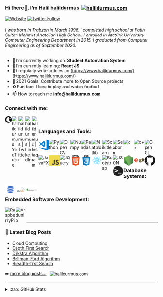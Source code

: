 ### Hi there👋, I'm Halil [halildurmus][website] &nbsp;[<img align="center"  alt="halildurmus.com" width="61px" src="https://user-images.githubusercontent.com/44526088/104128537-29a8ab00-5379-11eb-9954-d3f9cfd3431d.png" />][website]

[![Website](https://img.shields.io/website?label=halildurmus.com&style=for-the-badge&url=https%3A%2F%2Fhalildurmus.com)](https://www.halildurmus.com/)
[![Twitter Follow](https://img.shields.io/twitter/follow/halildurmus96?color=1DA1F2&logo=twitter&style=for-the-badge)](https://twitter.com/intent/follow?original_referer=https%3A%2F%2Fgithub.com%2FcodeSTACKr&screen_name=halildurmus96)

###### I was born in Trabzon in March 1996. I completed high school at Fatih Sultan Mehmet Anatolian High School. I enrolled in Atatürk University Computer Engineering Department in 2015. I graduated from Computer Engineering as of September 2020.

- 🔭 I’m currently working on: **Student Automation System**
- 🌱 I’m currently learning: **React JS**
- 📝 I regularly write articles on [https://www.halildurmus.com/](https://www.halildurmus.com/)
- 🥅 2021 Goals: Contribute more to Open Source projects
- ⚽ Fun fact: I love to play and watch football
- 📫 How to reach me **info@halildurmus.com**

<!---
### Spotify Playing 🎧

[<img src="https://now-playing-codestackr.vercel.app/api/spotify-playing" alt="codeSTACKr Spotify Playing" width="350" />](https://open.spotify.com/user/swyqyimdc12jajde4vpwd2x1b)
-->
### Connect with me:

[<img align="left" alt="halildurmus.com" width="22px" src="https://raw.githubusercontent.com/iconic/open-iconic/master/svg/globe.svg" />][website]
[<img align="left" alt="halildurmus | YouTube" width="22px" src="https://cdn.jsdelivr.net/npm/simple-icons@v3/icons/youtube.svg" />][youtube]
[<img align="left" alt="halildurmus | Twitter" width="22px" src="https://cdn.jsdelivr.net/npm/simple-icons@v3/icons/twitter.svg" />][twitter]
[<img align="left" alt="halildurmus | LinkedIn" width="22px" src="https://cdn.jsdelivr.net/npm/simple-icons@v3/icons/linkedin.svg" />][linkedin]
[<img align="left" alt="halildurmus | Instagram" width="22px" src="https://cdn.jsdelivr.net/npm/simple-icons@v3/icons/instagram.svg" />][instagram]

<br />

### Languages and Tools:

[<img align="left" alt="Visual Studio Code" width="35px" src="https://raw.githubusercontent.com/github/explore/80688e429a7d4ef2fca1e82350fe8e3517d3494d/topics/visual-studio-code/visual-studio-code.png" />][visualstudio]
[<img align="left" alt="Python" width="35px" src="https://user-images.githubusercontent.com/44526088/104127132-71c3cf80-5371-11eb-958a-1ab0b4be69f3.png" />][python]
[<img align="left" alt="OpenCV" width="35px" src="https://user-images.githubusercontent.com/44526088/104125227-733bca80-5366-11eb-90ac-9aa6d0de6ed5.png" />][opencv]
[<img align="left" alt="Numpy" width="35px" src="https://user-images.githubusercontent.com/44526088/104125159-13ddba80-5366-11eb-8aef-829ed4c49a66.png" />][numpy]
[<img align="left" alt="Pandas" width="35px" src="https://user-images.githubusercontent.com/44526088/104125582-cadb3580-5368-11eb-97bf-46fa5a03e8d0.png" />][pandas]
[<img align="left" alt="Matplotlib" width="35px" src="https://user-images.githubusercontent.com/44526088/104125664-3de4ac00-5369-11eb-897b-c064e3e97e22.png" />][matplotlib]
[<img align="left" alt="Scikitlearn" width="35px" src="https://user-images.githubusercontent.com/44526088/104125889-98cad300-536a-11eb-8dfe-39235815fa5b.png" />][scikit-learn]
[<img align="left" alt="Seaborn" width="35px" src="https://user-images.githubusercontent.com/44526088/104125989-2b6b7200-536b-11eb-8f77-75266ad4ac9d.jpg" />][seaborn]
[<img align="left" alt="c" width="35px" src="https://user-images.githubusercontent.com/44526088/104126142-f6135400-536b-11eb-89b1-cc0df54be6b8.png" />][website]
[<img align="left" alt="c++" width="35px" src="https://user-images.githubusercontent.com/44526088/104126246-979aa580-536c-11eb-92dd-f58cc878d414.png" />][cplusplus]
[<img align="left" alt="OpenGL" width="35px" src="https://user-images.githubusercontent.com/44526088/104126594-8ce11000-536e-11eb-862f-419bf0b5594c.png" />][opengl]
[<img align="left" alt="JavaFX" width="35px" src="https://user-images.githubusercontent.com/44526088/104125332-1260c200-5367-11eb-8bc9-ce1dbeae7ec2.jpg" />][openjfx]
<br />
<br />
[<img align="left" alt="JavaScript" width="35px" src="https://raw.githubusercontent.com/github/explore/80688e429a7d4ef2fca1e82350fe8e3517d3494d/topics/javascript/javascript.png" />][javascript]
[<img align="left" alt="JQuery" width="35px" src="https://user-images.githubusercontent.com/44526088/104128047-6921c800-5376-11eb-85c0-46cb24ca88ce.png" />][jquery]
[<img align="left" alt="HTML5" width="35px" src="https://raw.githubusercontent.com/github/explore/80688e429a7d4ef2fca1e82350fe8e3517d3494d/topics/html/html.png" />][webdevplaylist]
[<img align="left" alt="CSS3" width="35px" src="https://raw.githubusercontent.com/github/explore/80688e429a7d4ef2fca1e82350fe8e3517d3494d/topics/css/css.png" />][cssplaylist]
[<img align="left" alt="React" width="35px" src="https://raw.githubusercontent.com/github/explore/80688e429a7d4ef2fca1e82350fe8e3517d3494d/topics/react/react.png" />][reactjs]
[<img align="left" alt="Bootstrap" width="35px" src="https://user-images.githubusercontent.com/44526088/104127905-bcdfe180-5375-11eb-89e1-efecea8f1ec9.png" />][getbootstrap]
[<img align="left" alt="JSON" width="35px" src="https://user-images.githubusercontent.com/44526088/104126689-fd882c80-536e-11eb-86a7-a26441bdd1f8.png" />][json]
[<img align="left" alt="Node.js" width="35px" src="https://raw.githubusercontent.com/github/explore/80688e429a7d4ef2fca1e82350fe8e3517d3494d/topics/nodejs/nodejs.png" />][nodejs]
[<img align="left" alt="Git" width="35px" src="https://raw.githubusercontent.com/github/explore/80688e429a7d4ef2fca1e82350fe8e3517d3494d/topics/git/git.png" />][git]
[<img align="left" alt="GitHub" width="35px" src="https://raw.githubusercontent.com/github/explore/78df643247d429f6cc873026c0622819ad797942/topics/github/github.png" />][github]
[<img align="left" alt="Terminal" width="35px" src="https://raw.githubusercontent.com/github/explore/80688e429a7d4ef2fca1e82350fe8e3517d3494d/topics/terminal/terminal.png" />][commandline]
<br />
<br />
### Database Systems:
[<img align="left" alt="SQL" width="35px" src="https://raw.githubusercontent.com/github/explore/80688e429a7d4ef2fca1e82350fe8e3517d3494d/topics/sql/sql.png" />][sqlite]
[<img align="left" alt="MySQL" width="35px" src="https://raw.githubusercontent.com/github/explore/80688e429a7d4ef2fca1e82350fe8e3517d3494d/topics/mysql/mysql.png" />][mysql]
[<img align="left" alt="MongoDB" width="35px" src="https://raw.githubusercontent.com/github/explore/80688e429a7d4ef2fca1e82350fe8e3517d3494d/topics/mongodb/mongodb.png" />][mongodb]
<br />

### Embedded Software Development:
[<img align="left" alt="RaspberryPi" width="35px" src="https://user-images.githubusercontent.com/44526088/104127459-34604180-5373-11eb-8f77-bd0d01294f33.png" />][raspberrypi]
[<img align="left" alt="Ardunio" width="35px" src="https://user-images.githubusercontent.com/44526088/104127504-7a1d0a00-5373-11eb-99f5-32b087e6b7a1.png" />][arduino]
<br />
<br />

---------------

### 📕 Latest Blog Posts

<!-- BLOG-POST-LIST:START -->
- [Cloud Computing](https://www.halildurmus.com/2020/12/28/bulut-bilisim-cloud-computing/)
- [Depth First Search](https://www.halildurmus.com/2020/12/10/derin-oncelikli-arama-depth-first-search/)
- [Dijkstra Algorithm](https://www.halildurmus.com/2020/10/26/dijkstra-algoritmasi/)
- [Bellman-Ford Algorithm](https://www.halildurmus.com/2020/10/10/bellman-ford-algoritmasi/)
- [Breadth-first Search](https://www.halildurmus.com/2020/10/04/enine-arama-breadth-first-search/)
<!-- BLOG-POST-LIST:END -->

➡️ [more blog posts...][website]&nbsp;&nbsp;&nbsp;[<img align="center" alt="halildurmus.com" width="50px" src="https://user-images.githubusercontent.com/44526088/104128537-29a8ab00-5379-11eb-9954-d3f9cfd3431d.png" />][website]


---

<details>
  <summary>:zap: GitHub Stats</summary>

  <img align="left" alt="halildurmuss's GitHub Stats" src="https://github-readme-stats.codestackr.vercel.app/api?username=halildurmuss&show_icons=true&hide_border=true" />

</details>

[website]: https://www.halildurmus.com/
[twitter]: https://twitter.com/halildurmus96
[youtube]: https://www.youtube.com/channel/UCaOhjpffGrwL6nrMcPucgig
[instagram]: https://www.instagram.com/halildurmus96/?hl=tr
[linkedin]: https://www.linkedin.com/in/halil-durmu%C5%9F-2919a1162/
[webdevplaylist]: https://www.halildurmus.com/
[jsplaylist]: https://www.halildurmus.com/
[cssplaylist]: https://www.halildurmus.com/
[reactplaylist]: https://www.halildurmus.com/
[arduino]: https://www.arduino.cc/
[raspberrypi]: https://www.raspberrypi.org/
[mongodb]: https://www.mongodb.com/3
[mysql]: https://www.mysql.com/
[sqlite]: https://www.sqlite.org/index.html
[commandline]: https://www.windows-commandline.com/
[github]: https://github.com/
[nodejs]: https://nodejs.org/en/
[git]: https://git-scm.com/
[json]: https://www.json.org/json-en.html
[getbootstrap]: https://getbootstrap.com/
[reactjs]: https://tr.reactjs.org/
[jquery]: https://jquery.com/
[javascript]: https://www.javascript.com/
[openjfx]: https://openjfx.io/
[cplusplus]: https://www.cplusplus.com/
[opengl]: https://www.opengl.org//
[openjfx]: https://openjfx.io/
[seaborn]: https://seaborn.pydata.org/
[scikit-learn]: https://scikit-learn.org/stable/
[matplotlib]: https://matplotlib.org/
[pandas]: https://pandas.pydata.org/
[numpy]: https://numpy.org/
[opencv]: https://opencv.org/
[python]: https://www.python.org/
[visualstudio]: https://code.visualstudio.com/

